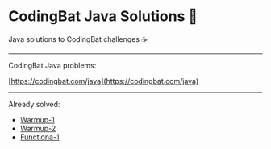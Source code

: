 # CodingBat Java Solutions 🦇

Java solutions to CodingBat challenges ☕️

---

CodingBat Java problems:

[https://codingbat.com/java](https://codingbat.com/java)

---

Already solved:

- [Warmup-1](/src/main/java/warmup_1)
- [Warmup-2](/src/main/java/warmup_2)
- [Functiona-1](/src/main/java/functional_1)
